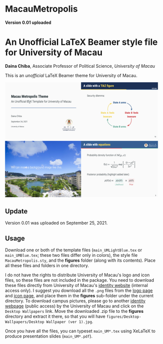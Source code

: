 # MacauMetropolis

**Version 0.01 uploaded**


# An Unofficial LaTeX Beamer style file for University of Macau

**Daina Chiba**, Associate Professor of Political Science, *University of Macau*

This is an *unofficial* LaTeX Beamer theme for University of Macau. 

![Screenshot](Screenshots.jpg)

## Update

Version 0.01 was uploaded on September 25, 2021.

## Usage
Download one or both of the template files (``main_UMLightBlue.tex`` or ``main_UMBlue.tex``; these two files differ only in colors), the style file ``MacauMetropolis.sty``, and the **figures** folder (along with its contents). Place all these files and folders in one directory. 

I do not have the rights to distribute University of Macau's logo and icon files, so these files are not included in the package. You need to download these files directly from University of Macau's [identity website](https://identity.co.um.edu.mo/) (internal access only). I suggest you download all the ``.png`` files from the [logo page](https://identity.co.um.edu.mo/university-logo/) and [icon page](https://identity.co.um.edu.mo/university-icon/), and place them in the **figures** sub-folder under the current directory. To download campus pictures, please go to another [identity webpage](https://www.um.edu.mo/about-um/identity/) (public access) by the University of Macau and click on the ``Desktop Wallpapers`` link. Move the downloaded .zip file to the **figures** directory and extract it there, so that you will have ``figures/Desktop-Wallpapers/Desktop Wallpaper (ver 1).jpg``. 

Once you have all the files, you can typeset ``main_UM*.tex`` using XeLaTeX to produce presentation slides (``main_UM*.pdf``).



